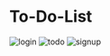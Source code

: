 
# To-Do-List

![login](https://github.com/user-attachments/assets/5ed2a951-9f31-403d-b61b-becc0e9c5cff)
![todo](https://github.com/user-attachments/assets/e5acf944-2957-49a9-b81c-77c25be9c87c)
![signup](https://github.com/user-attachments/assets/39b90bfb-f1b1-4909-935e-8134c32a2332)


